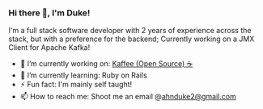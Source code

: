 ### Hi there 👋, I'm Duke!
I'm a full stack software developer with 2 years of experience across the stack, but with a preference for the backend; Currently working on a JMX Client for Apache Kafka!
- 🔭 I’m currently working on: [Kaffee (Open Source) ☕](https://github.com/oslabs-beta/Kaffee/)
- 🌱 I’m currently learning: Ruby on Rails
- ⚡ Fun fact: I'm mainly self taught!
- 📫 How to reach me: Shoot me an email @[ahnduke2@gmail.com](https://ahnduke@gmail.com)
